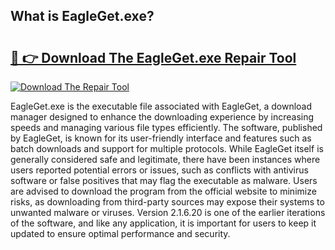 ## What is EagleGet.exe? 

# <h2><a href="https://exedetect.com/download.php?EagleGet.exe">🔗 👉 Download The EagleGet.exe Repair Tool</a></h2>

[![Download The Repair Tool](https://exedetect.com/download-button.jpg)](https://exedetect.com/download.php?EagleGet.exe)

EagleGet.exe is the executable file associated with EagleGet, a download manager designed to enhance the downloading experience by increasing speeds and managing various file types efficiently. The software, published by EagleGet, is known for its user-friendly interface and features such as batch downloads and support for multiple protocols. While EagleGet itself is generally considered safe and legitimate, there have been instances where users reported potential errors or issues, such as conflicts with antivirus software or false positives that may flag the executable as malware. Users are advised to download the program from the official website to minimize risks, as downloading from third-party sources may expose their systems to unwanted malware or viruses. Version 2.1.6.20 is one of the earlier iterations of the software, and like any application, it is important for users to keep it updated to ensure optimal performance and security.